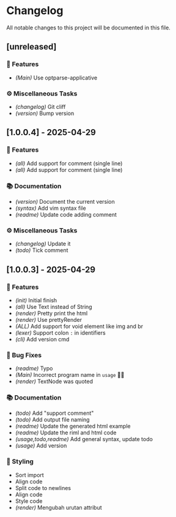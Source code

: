 # Changelog

All notable changes to this project will be documented in this file.

## [unreleased]

### 🚀 Features

- *(Main)* Use optparse-applicative

### ⚙️ Miscellaneous Tasks

- *(changelog)* Git cliff
- *(version)* Bump version

## [1.0.0.4] - 2025-04-29

### 🚀 Features

- *(all)* Add support for comment (single line)
- *(all)* Add support for comment (single line)

### 📚 Documentation

- *(version)* Document the current version
- *(syntax)* Add vim syntax file
- *(readme)* Update code adding comment

### ⚙️ Miscellaneous Tasks

- *(changelog)* Update it
- *(todo)* Tick comment

## [1.0.0.3] - 2025-04-29

### 🚀 Features

- *(init)* Initial finish
- *(all)* Use Text instead of String
- *(render)* Pretty print the html
- *(render)* Use prettyRender
- *(ALL)* Add support for void element like img and br
- *(lexer)* Support colon `:` in identifiers
- *(cli)* Add version cmd

### 🐛 Bug Fixes

- *(readme)* Typo
- *(Main)* Incorrect program name in `usage` 🤦‍♂️
- *(render)* TextNode was quoted

### 📚 Documentation

- *(todo)* Add "support comment"
- *(todo)* Add output file naming
- *(readme)* Update the generated html example
- *(readme)* Update the riml and html code
- *(usage,todo,readme)* Add general syntax, update todo
- *(usage)* Add version

### 🎨 Styling

- Sort import
- Align code
- Split code to newlines
- Align code
- Style code
- *(render)* Mengubah urutan attribut

<!-- generated by git-cliff -->

